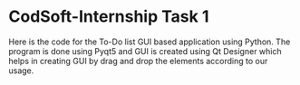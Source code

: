 # CodSoft-Internship Task 1
Here is the code for the To-Do list GUI based application using Python.
The program is done using Pyqt5 and GUI is created using Qt Designer which helps in creating GUI by drag and drop the elements according to our usage.
